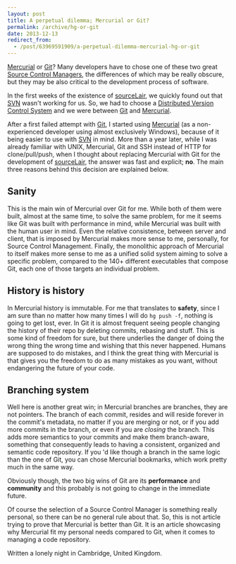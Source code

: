 ```yaml
---
layout: post
title: A perpetual dilemma; Mercurial or Git?
permalink: /archive/hg-or-git
date: 2013-12-13
redirect_from:
  - /post/63969591909/a-perpetual-dilemma-mercurial-hg-or-git
---
```


[Mercurial](http://mercurial.selenic.com/) or [Git](http://git-scm.com/)? Many developers have to chose one of these two great [Source Control Managers](http://en.wikipedia.org/wiki/Revision_control), the differences of which may be really obscure, but they may be also critical to the development process of software.

In the first weeks of the existence of [sourceLair](https://www.sourcelair.com), we quickly found out that [SVN](http://subversion.tigris.org/) wasn't working for us. So, we had to choose a [Distributed Version Control System](http://en.wikipedia.org/wiki/Distributed_revision_control) and we were between [Git](http://git-scm.com/) and [Mercurial](http://mercurial.selenic.com/).

After a first failed attempt with [Git](http://git-scm.com/), I started using [Mercurial](http://mercurial.selenic.com/) (as a non-experienced developer using almost exclusively Windows), because of it being easier to use with [SVN](http://subversion.tigris.org/) in mind. More than a year later, while I was already familiar with UNIX, Mercurial, Git and SSH instead of HTTP for clone/pull/push, when I thought about replacing Mercurial with Git for the development of [sourceLair](https://www.sourcelair.com), the answer was fast and explicit; **no**. The main three reasons behind this decision are explained below.

## Sanity
This is the main win of Mercurial over Git for me. While both of them were built, almost at the same time, to solve the same problem, for me it seems like Git was built with performance in mind, while Mercurial was built with the human user in mind. Even the relative consistence, between server and client, that is imposed by Mercurial makes more sense to me, personally, for Source Control Management. Finally, the monolithic approach of Mercurial to itself makes more sense to me as a unified solid system aiming to solve a specific problem, compared to the 140+ different executables that compose Git, each one of those targets an individual problem.

## History is history
In Mercurial history is immutable. For me that translates to **safety**, since I am sure than no matter how many times I will do `hg push -f`, nothing is going to get lost, ever. In Git it is almost frequent seeing people changing the history of their repo by deleting commits, rebasing and stuff. This is some kind of freedom for sure, but there underlies the danger of doing the wrong thing the wrong time and wishing that this never happened. Humans are supposed to do mistakes, and I think the great thing with Mercurial is that gives you the freedom to do as many mistakes as you want, without endangering the future of your code.

## Branching system
Well here is another great win; in Mercurial branches are branches, they are not pointers. The branch of each commit, resides and will reside forever in the commit's metadata, no matter if you are merging or not, or if you add more commits in the branch, or even if you are *closing* the branch. This adds more semantics to your commits and make them branch-aware, something that consequently leads to having a consistent, organized and semantic code repository. If you 'd like though a branch in the same logic than the one of Git, you can chose Mercurial bookmarks, which work pretty much in the same way.

Obviously though, the two big wins of Git are its **performance** and **community** and this probably is not going to change in the immediate future.

Of course the selection of a Source Control Manager is something really personal, so there can be no general rule about that. So, this is not article trying to prove that Mercurial is better than Git. It is an article showcasing why Mercurial fit my personal needs compared to Git, when it comes to managing a code repository.

Written a lonely night in Cambridge, United Kingdom.